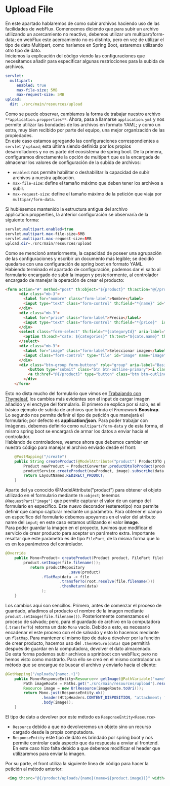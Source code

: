  # Upload File   
   
En este apartado hablaremos de como subir archivos haciendo uso de las facilidades de webFlux. Comencemos diciendo que para subir un archivo utilizando un acercamiento no reactivo, debemos utilizar um multipart/form-data; en webFlux este acercamiento no es distinto, pero en vez de utilizar el tipo de dato Multipart, como haríamos en Spring Boot, estaremos utilizando otro tipo de dato.   
Iniciemos la explicación del código viendo las configuraciones que necesitamos añadir para especificar algunas restricciones para la subida de archivos.   
``` YAML
servlet:
  multipart:
     enabled: true
     max-file-size: 5MB
     max-request-size: 5MB
upload:
  dir: ./src/main/resources/upload

```
Como se puede observar, cambiamos la forma de trabajar nuestro archivo `**application.propperties**`.  Ahora, pasa a llamarse `application.yml` y nos permite utilizar las bondades de los archivos en formato YAML; y como un extra, muy bien recibido por parte del equipo, una mejor organización de las propiedades.    
En este caso estamos agregando las configuraciones correspondientes a `servlet` y `upload`; esta última siendo definida por los propios desarrolladores y no es parte del ecosistema de spring boot. De la primera, configuramos directamente la opción de multipart que es la encargada de almacenar los valores de configuración de la subida de archivos:   
- `enabled`: nos permite habilitar o deshabilitar la capacidad de subir archivos a nuestra aplicación.   
- `max-file-size`: define el tamaño máximo que deben tener los archivos a subir.   
- `max-request-size`: define el tamaño máximo de la petición que viaja por `multipar/form-data`.   
   
Si hubiésemos mantenido la estructura antigua del archivo application.propperties, la anterior configuración se observaría de la siguiente forma:   
``` java
servlet.multipart.enabled=true
servlet.multipart.max-file-size=5MB
servlet.multipart.max-request-size=5MB
upload.dir=./src/main/resources/upload

```
Como se mencionó anteriormente, la capacidad de poseer una agrupación de las configuraciones y escribir un documento más legible; se decidió quedarse con una configuración de spring boot en formato YAML.   
Habiendo terminado el apartado de configuración, podemos dar el salto al formulario encargado de subir la imagen y posteriormente, al controlador encargado de manejar la operación de crear el producto:   
``` html
<form action="#" method="post" th:object="${product}" th:action="@{/product/create}" enctype="multipart/form-data">
      <div class="mb-3">
        <label for="nombre" class="form-label">Nombre</label>
        <input type="text" class="form-control" th:field="*{name}" id="nombre" placeholder="name@example.com">
      </div>
      <div class="mb-3">
        <label for="price" class="form-label">Precio</label>
        <input type="text" class="form-control" th:field="*{price}"  id="price" placeholder="name@example.com">
      </div>
      <select class="form-select" th:field="*{categoryId}" aria-label="Default select example">
        <option th:each="cate: ${categories}" th:text="${cate.name}" th:value="${cate._id}"></option>
      </select>
      <div class="mb-3">
        <label for="image" class="form-label">Seleccionar imagen</label>
        <input class="form-control" type="file" id="image" name="image">
      </div>
      <div class="btn-group form-buttons" role="group" aria-label="Basic outlined example">
          <button type="submit" class="btn btn-outline-primary"><i class="bi bi-check"></i> Aceptar</button>
          <a th:href="@{/product}" type="button" class="btn btn-outline-danger"><i class="bi bi-x"></i> Cancelar</a>
        </div>
    </form>
```
Esto no dista mucho del formulario que vimos en [Trabajando con Thymeleaf](trabajando-con-thymeleaf.md), los cambios más evidentes son el input de cargar imagen añadido y el enctype del formulario. El primero se explica por si solo, es el básico ejemplo de subida de archivos que brinda el *Framework* **Boostrap**. Lo segundo nos permite definir el tipo de petición que manejará el formulario; por defecto es **application/json**. Para poder trabajar con imágenes, debemos definirlo como `multipart/form-data` y de esta forma, el mismo spring boot se encargará de armar los datos a enviar hacia el controlador.   
Hablando de controladores, veamos ahora que debemos cambiar en nuestro código para manejar el archivo enviado desde el front:   
``` java
    @PostMapping("/create")
    public String createProduct(@ModelAttribute("product") ProductDTO productDTO, @RequestPart("image") FilePart image) {
        Product newProduct = ProductConverter.productDtoToProduct(productDTO); 
        productService.createProduct(newProduct, image).subscribe(data -> log.info("Data saved")); 
		return LayoutNames.REDIRECT_PRODUCT;
    }
```
Aparte del ya conocido @ModelAttribute("product") para obtener el objeto utilizado en el formulario mediante `th:object`; tenemos `@RequestPart("image")` que permite capturar el valor de un campo del formulario en específico. Este nuevo decorador (estereotipo) nos permite definir que campo capturar mediante un parámetro. Para obtener el campo en específico del formulario debemos apoyarnos en el valor del atributo name del `input`; en este caso estamos utilizando el valor **image**.   
Para poder guardar la imagen en el proyecto, tuvimos que modificar el servicio de crear producto para aceptar un parámetro extra. Importante resaltar que este parámetro es de tipo `FilePart`, de la misma forma que lo es en los parámetros del controlador.    
``` java
@Override
    public Mono<Product> createProduct(Product product, FilePart file) {
        product.setImage(file.filename());
           return productRepository
                            .save(product)
                .flatMap(data -> file
                        .transferTo(root.resolve(file.filename()))
                        .thenReturn(data)
                );
    }
```
Los cambios aquí son sencillos. Primero, antes de comenzar el proceso de guardado, añadimos al producto el nombre de la imagen mediante `product.setImage(file.filename())`. Posteriormente comenzamos el proceso de salvado; pero, para el guardado de archivo en la computadora (`.transferTo`) retorna un dato `Mono` vacío. Debido a esto, es necesario encadenar el este proceso con el de salvado y esto lo hacemos mediante un `flatMap`. Para mantener el mismo tipo de dato a devolver por la función de crear producto, hacemos uso del `.thenReturn(data)` que permitirá después de guardar en la computadora, devolver el dato almacenado.   
De esta forma podemos subir archivos a sprinboot con webFlux; pero no hemos visto como mostrarlo. Para ello se creó en el mismo controlador un método que se encargue de buscar el archivo y enviarlo hacia el cliente:   
``` java
@GetMapping("/uploads/{name:.+}")
    public Mono<ResponseEntity<Resource>> getImage(@PathVariable("name") String name) throws MalformedURLException {
        Path imageRoute = Paths.get("./src/main/resources/upload").resolve(name).toAbsolutePath();
        Resource image = new UrlResource(imageRoute.toUri());
        return Mono.just(ResponseEntity.ok()
                .header(HttpHeaders.CONTENT_DISPOSITION, "attachment; filename=\"" + image.getFilename() + "\" ")
                .body(image));
    }
```
El tipo de dato a devolver por este método es `ResponseEntity<Resource>`   
- `Resource` debido a que no devolveremos un objeto sino un recurso cargado desde la propia computadora.   
- `ResponseEntity` este tipo de dato es brindado por spring boot y nos permite controlar cada aspecto que da respuesta a enviar al frontend. En este caso hizo falta debido a que debemos modificar el header que utilizaremos para enviar la imagen.   
   
Por su parte, el front utiliza la siguiente línea de código para hacer la petición al método anterior:   
``` html
 <img th:src="@{/product/uploads/{name}(name=${product.image})}" width="200" height="200">
```
